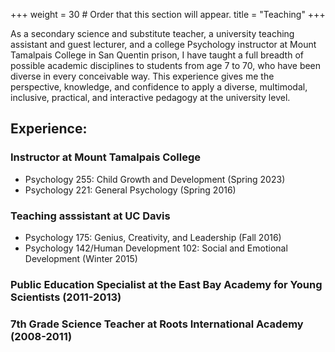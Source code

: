 +++
weight = 30  # Order that this section will appear.
title = "Teaching"
+++

As a secondary science and substitute teacher, a university teaching assistant and guest lecturer, and a college Psychology instructor at Mount Tamalpais College in San Quentin prison, I have taught a full breadth of possible academic disciplines to students from age 7 to 70, who have been diverse in every conceivable way. This experience gives me the perspective, knowledge, and confidence to apply a diverse, multimodal, inclusive, practical, and interactive pedagogy at the university level. 

## Experience: 

### Instructor at Mount Tamalpais College
- Psychology 255: Child Growth and Development (Spring 2023)
- Psychology 221: General Psychology (Spring 2016)

### Teaching asssistant at UC Davis
- Psychology 175: Genius, Creativity, and Leadership (Fall 2016)
- Psychology 142/Human Development 102: Social and Emotional Development (Winter 2015)

### Public Education Specialist at the East Bay Academy for Young Scientists (2011-2013)

### 7th Grade Science Teacher at Roots International Academy (2008-2011)
